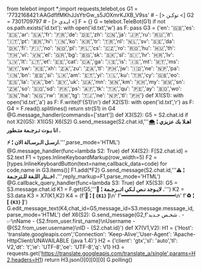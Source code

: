 from telebot import *;import requests,telebot,os
G1 = '7732168421:AAGdfIfMKhJJsYtrGw_s5JOXmrKJXB_V9ss' # - [> توكـن <]
G2 = 7301709797 # - [> ايـدي <]
F = {}
G = telebot.TeleBot(G1)
if not os.path.exists('id.txt'):
    with open('id.txt','w') as F:
        pass
G3 = {'en': '🇬🇧','es': '🇪🇸','ar': '🇸🇦','fr': '🇫🇷','de': '🇩🇪','zh': '🇨🇳','ja': '🇯🇵','ru': '🇷🇺','it': '🇮🇹','pt': '🇧🇷','hi': '🇮🇳','ko': '🇰🇷','tr': '🇹🇷','nl': '🇳🇱','sv': '🇸🇪','da': '🇩🇰','fi': '🇫🇮','no': '🇳🇴','pl': '🇵🇱','cs': '🇨🇿','ro': '🇷🇴','hu': '🇭🇺','th': '🇹🇭','vi': '🇻🇳','el': '🇬🇷','bg': '🇧🇬','sk': '🇸🇰','sl': '🇸🇮','hr': '🇭🇷','lv': '🇱🇻','lt': '🇱🇹','et': '🇪🇪','cat': '🇨🇦','ga': '🇮🇪','is': '🇮🇸','mt': '🇲🇹','ms': '🇲🇾','sw': '🇰🇪','xh': '🇿🇦','zu': '🇿🇦','tl': '🇵🇭','jw': '🇮🇩','ne': '🇳🇵','pa': '🇮🇳','bn': '🇧🇩','si': '🇱🇰','am': '🇪🇹','yi': '🇮🇱','ku': '🇹🇷','cy': '🇬🇧','eo': '🇪🇸','la': '🇻🇦','be': '🇧🇾','uk': '🇺🇦','mn': '🇲🇳','km': '🇰🇭','my': '🇲🇲','sn': '🇿🇼','so': '🇸🇴','sd': '🇵🇰','ps': '🇦🇫','tk': '🇹🇰','qu': '🇵🇪','ay': '🇧🇴','wo': '🇸🇳','ha': '🇳🇬','rw': '🇷🇼','tg': '🇹🇯','ne': '🇳🇵','tl': '🇵🇭'}
def X1(S1):
    with open('id.txt','a') as F:
        F.write(f'{S1}\n')
def X2(S1):
    with open('id.txt','r') as F:
        G4 = F.read().splitlines()
    return str(S1) in G4
@G.message_handler(commands=['start'])
def X3(S2):
    G5 = S2.chat.id
    if not X2(G5):
        X1(G5)
        X6(S2)
    G.send_message(S2.chat.id,'''<b>🌨 ¦ اهـلا بك عزيزي انا بـوت تـرجـمة متـطور .</b>

<b>⚡️ ¦ ارسـل الـرسـالة الان.</b>''',parse_mode='HTML')
@G.message_handler(func=lambda S2: True)
def X4(S2):
    F[S2.chat.id] = S2.text
    F1 = types.InlineKeyboardMarkup(row_width=5)
    F2 = [types.InlineKeyboardButton(text=name,callback_data=code) for code,name in G3.items()]
    F1.add(*F2)
    G.send_message(S2.chat.id,'''<b>⚠️ ¦ اخــتار اللـغة للـترجـمة .</b>''',reply_markup=F1,parse_mode='HTML')
@G.callback_query_handler(func=lambda S3: True)
def X5(S3):
    G5 = S3.message.chat.id
    K1 = F.get(G5,'''<b>📛 ¦ لايـوجد نـص لـكي اتــرجـمة .</b>''')
    K2 = S3.data
    K3 = X7(K1,K2)
    K4 = (f'<b>👤  ¦  [ <code>{K1}</code> ]</b>\n'
      f'<b>━━━━━━━━━━━━━━━━━</b>\n'
      f'<b>♻️  ¦  [ <code>{K3}</code> ]</b>')
    G.edit_message_text(K4,chat_id=G5,message_id=S3.message.message_id,parse_mode='HTML')
def X6(S2):
    G.send_message(G2,f'شخـص جـديد . - ✅\nName - {S2.from_user.first_name}\nUsername - @{S2.from_user.username}\nID - {S2.chat.id}')
def X7(V1,V2):
    H1 = {'Host': 'translate.googleapis.com','Connection': 'Keep-Alive','User-Agent': 'Apache-HttpClient/UNAVAILABLE (java 1.4)'}
    H2 = {'client': 'gtx','sl': 'auto','tl': V2,'dt': 't','ie': 'UTF-8','oe': 'UTF-8','q': V1}
    H3 = requests.get('https://translate.googleapis.com/translate_a/single',params=H2,headers=H1)
    return H3.json()[0][0][0]
G.polling()
